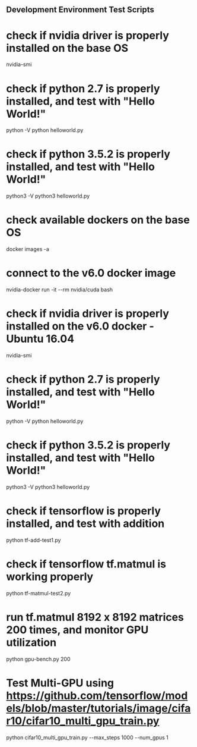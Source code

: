 ## Development Environment Test Scripts

# check if nvidia driver is properly installed on the base OS
nvidia-smi 

# check if python 2.7 is properly installed, and test with "Hello World!"
python -V
python helloworld.py 

# check if python 3.5.2 is properly installed, and test with "Hello World!"
python3 -V
python3 helloworld.py

# check available dockers on the base OS 
docker images -a

# connect to the v6.0 docker image
nvidia-docker run -it --rm nvidia/cuda bash

# check if nvidia driver is properly installed on the v6.0 docker - Ubuntu 16.04
nvidia-smi

# check if python 2.7 is properly installed, and test with "Hello World!"
python -V
python helloworld.py

# check if python 3.5.2 is properly installed, and test with "Hello World!"
python3 -V
python3 helloworld.py

# check if tensorflow is properly installed, and test with addition
python tf-add-test1.py      

# check if tensorflow tf.matmul is working properly
python tf-matmul-test2.py

# run tf.matmul 8192 x 8192 matrices 200 times, and monitor GPU utilization
python gpu-bench.py 200             

# Test Multi-GPU using https://github.com/tensorflow/models/blob/master/tutorials/image/cifar10/cifar10_multi_gpu_train.py
python cifar10_multi_gpu_train.py --max_steps 1000 --num_gpus 1


